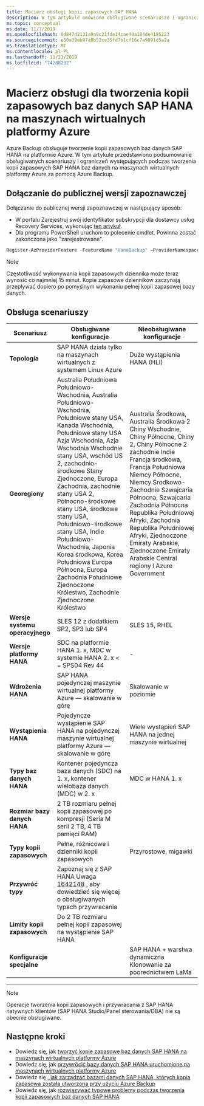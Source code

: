 ```yaml
---
title: Macierz obsługi kopii zapasowych SAP HANA
description: W tym artykule omówiono obsługiwane scenariusze i ograniczenia dotyczące tworzenia kopii zapasowych SAP HANA baz danych na maszynach wirtualnych platformy Azure przy użyciu usługi Azure Backup.
ms.topic: conceptual
ms.date: 11/7/2019
ms.openlocfilehash: 0d847d2131a9a9c21fde14cae40a184de4195223
ms.sourcegitcommit: e50a39eb97a0b52ce35fd7b1cf16c7a9091d5a2a
ms.translationtype: MT
ms.contentlocale: pl-PL
ms.lasthandoff: 11/21/2019
ms.locfileid: "74288232"
---
```

# <a name="support-matrix-for-backup-of-sap-hana-databases-on-azure-vms"></a>Macierz obsługi dla tworzenia kopii zapasowych baz danych SAP HANA na maszynach wirtualnych platformy Azure

Azure Backup obsługuje tworzenie kopii zapasowych baz danych SAP HANA na platformie Azure. W tym artykule przedstawiono podsumowanie obsługiwanych scenariuszy i ograniczeń występujących podczas tworzenia kopii zapasowych SAP HANA baz danych na maszynach wirtualnych platformy Azure za pomocą Azure Backup.

## <a name="onboard-to-the-public-preview"></a>Dołączanie do publicznej wersji zapoznawczej

Dołączanie do publicznej wersji zapoznawczej w następujący sposób:

* W portalu Zarejestruj swój identyfikator subskrypcji dla dostawcy usług Recovery Services, wykonując [ten artykuł](https://docs.microsoft.com/azure/azure-resource-manager/resource-manager-register-provider-errors#solution-3---azure-portal).
* Dla programu PowerShell uruchom to polecenie cmdlet. Powinna zostać zakończona jako "zarejestrowane".

```PowerShell
Register-AzProviderFeature -FeatureName "HanaBackup" –ProviderNamespace Microsoft.RecoveryServices
```

> [!NOTE]
> Częstotliwość wykonywania kopii zapasowych dziennika może teraz wynosić co najmniej 15 minut. Kopie zapasowe dzienników zaczynają przepływać dopiero po pomyślnym wykonaniu pełnej kopii zapasowej bazy danych.

## <a name="scenario-support"></a>Obsługa scenariuszy

| **Scenariusz**               | **Obsługiwane konfiguracje**                                | **Nieobsługiwane konfiguracje**                              |
| -------------------------- | ------------------------------------------------------------ | ------------------------------------------------------------ |
| **Topologia**               | SAP HANA działa tylko na maszynach wirtualnych z systemem Linux Azure                    | Duże wystąpienia HANA (HLI)                                   |
| **Georegiony**                   | Australia Południowa Południowo-Wschodnia, Australia Południowo-Wschodnia, Południowe stany USA, Kanada Wschodnia, Południowe stany USA Azja Wschodnia, Azja Wschodnia Wschodnie stany USA, wschód US 2, zachodnio-środkowe Stany Zjednoczone, Europa Zachodnia, zachodnie stany USA 2, Północno-środkowe stany USA, środkowe stany USA, Południowo-środkowe stany USA, Indie Południowo-Wschodnia, Japonia Korea środkowa, Korea Południowa Europa Północna, Europa Zachodnia Południowe Zjednoczone Królestwo, Zachodnie Zjednoczone Królestwo | Australia Środkowa, Australia Środkowa 2 Chiny Wschodnie, Chiny Północne, Chiny 2, Chiny Północne 2 zachodnie Indie Francja środkowa, Francja Południowa Niemcy Północne, Niemcy Środkowo-Zachodnie Szwajcaria Północna, Szwajcaria Zachodnia Północna Republika Południowej Afryki, Zachodnia Republika Południowej Afryki, Zjednoczone Emiraty Arabskie, Zjednoczone Emiraty Arabskie Central regiony l Azure Government |
| **Wersje systemu operacyjnego**            | SLES 12 z dodatkiem SP2, SP3 lub SP4           | SLES 15, RHEL                                                |
| **Wersje platformy HANA**          | SDC na platformie HANA 1. x, MDC w systemie HANA 2. x < = SPS04 Rev 44           | -                                                            |
| **Wdrożenia HANA**       | SAP HANA pojedynczej maszynie wirtualnej platformy Azure — skalowanie w górę               | Skalowanie w poziomie                                                    |
| **Wystąpienia HANA**         | Pojedyncze wystąpienie SAP HANA na pojedynczej maszynie wirtualnej platformy Azure — skalowanie w górę | Wiele wystąpień SAP HANA na jednej maszynie wirtualnej                  |
| **Typy baz danych HANA**    | Kontener pojedyncza baza danych (SDC) na 1. x, kontener wielobaza danych (MDC) w 2. x | MDC w HANA 1. x                                              |
| **Rozmiar bazy danych HANA**     | 2 TB rozmiaru pełnej kopii zapasowej po kompresji (Seria M serii 2 TB, 4 TB pamięci RAM) |                                                              |
| **Typy kopii zapasowych**           | Pełne, różnicowe i dzienniki kopii zapasowych                           | Przyrostowe, migawki                                       |
| **Przywróć typy**          | Zapoznaj się z SAP HANA Uwaga [1642148](https://launchpad.support.sap.com/#/notes/1642148) , aby dowiedzieć się więcej o obsługiwanych typach przywracania |                                                              |
| **Limity kopii zapasowych**          | Do 2 TB rozmiaru pełnej kopii zapasowej na wystąpienie SAP HANA  |                                                              |
| **Konfiguracje specjalne** |                                                              | SAP HANA + warstwa dynamiczna <br>  Klonowanie za poorednictwem LaMa            |

------

> [!NOTE]
> Operacje tworzenia kopii zapasowych i przywracania z SAP HANA natywnych klientów (SAP HANA Studio/Panel sterowania/DBA) nie są obecnie obsługiwane.



## <a name="next-steps"></a>Następne kroki

* Dowiedz się, jak [tworzyć kopie zapasowe baz danych SAP HANA na maszynach wirtualnych platformy Azure](https://docs.microsoft.com/azure/backup/backup-azure-sap-hana-database)
* Dowiedz się, jak [przywrócić bazy danych SAP HANA uruchomione na maszynach wirtualnych platformy Azure](https://docs.microsoft.com/azure/backup/sap-hana-db-restore)
* Dowiedz się [, jak zarządzać bazami danych SAP HANA, których kopia zapasowa została utworzona przy użyciu Azure Backup](sap-hana-db-manage.md)
* Dowiedz się, jak [rozwiązywać typowe problemy podczas tworzenia kopii zapasowych baz danych SAP HANA](https://docs.microsoft.com/azure/backup/backup-azure-sap-hana-database-troubleshoot)
